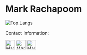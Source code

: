 # Mark Rachapoom
 [![Top Langs](https://github-readme-stats.vercel.app/api/top-langs/?username=markkypanc&langs_count=8)](https://github.com/markkypanc/github-readme-stats)
 
Contact Information:

 <a href="https://www.linkedin.com/in/rphanchotong/">
   <img align="left" alt="Mark's LinkdeIn" width="30px" src="https://www.flaticon.com/svg/vstatic/svg/174/174857.svg token=exp=1611150889~hmac=841d00cf20b6e9b5175a5b39f1174f07" />
 </a>
 <a href="https://www.instagram.com/markkypanc/">
   <img align="left" alt="Mark's Instagram" width="30px" src="https://cdn.jsdelivr.net/npm/simple-icons@v3/icons/instagram.svg" />
 </a>
 <a href="https://www.facebook.com/Rachapoom Phanchotong">
   <img align="left" alt="Mark's Instagram" width="30px" src="https://cdn.jsdelivr.net/npm/simple-icons@v3/icons/facebook.svg" />
 </a>
 <br>
 <br />
